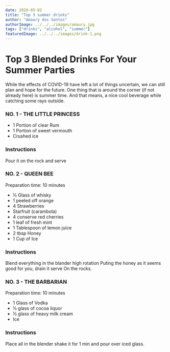 ```yaml
---
date: 2020-05-02
title: "Top 3 summer drinks"
author: "Amaury dos Santos"
authorImage: ../../../images/amaury.jpg
tags: ["drinks", "alcohol", "summer"]
featuredImage: ../../../images/drink-1.png
---
```


# Top 3 Blended Drinks For Your Summer Parties

While the effects of COVID-19 have left a lot of things uncertain, we can still plan and hope for the future. One thing that is around the corner (if not already here) is summer time. And that means, a nice cool beverage while catching some rays outside.
<br/>

### NO. 1 - THE LITTLE PRINCESS

- 1 Portion of clear Rum
- 1 Portion of sweet vermouth
- Crushed ice

### Instructions

Pour it on the rock and serve

### NO. 2 - QUEEN BEE

Preparation time: 10 minutes

- ½ Glass of whisky
- 1 peeled off orange
- 4 Strawberries
- Starfruit (carambola)
- 4 conserve red cherries
- 1 leaf of fresh mint
- 1 Tablespoon of lemon juice
- 2 tbsp Honey
- 1 Cup of Ice

### Instructions

Blend everything in the blander high rotation
Puting the honey as it seems good for you, drain it serve
On the rocks.

### NO. 3 - THE BARBARIAN

Preparation time: 10 minutes

- 1 Glass of Vodka
- ½ glass of cocoa liquor
- ½ glass of heavy milk cream
- Ice

### Instructions

Place all in the blender shake it for 1 min and pour over iced glass.
